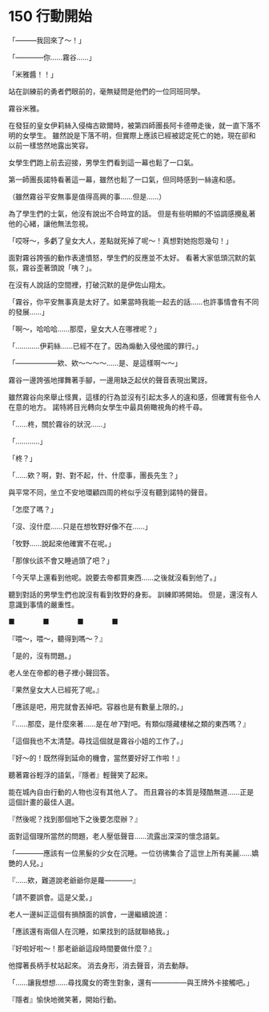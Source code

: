 # 150 行動開始

「―――我回來了～！」

「――――你……霧谷……」

「米雅醬！！」

站在訓練前的勇者們眼前的，毫無疑問是他們的一位同班同學。

霧谷米雅。

在發狂的皇女伊莉絲入侵梅古歐爾時，被第四師團長阿卡德帶走後，就一直下落不明的女學生。
雖然說是下落不明，但實際上應該已經被認定死亡的她，現在卻和以前一樣悠然地露出笑容。

女學生們跑上前去迎接，男學生們看到這一幕也鬆了一口氣。

第一師團長諾特看著這一幕，雖然也鬆了一口氣，但同時感到一絲違和感。

（雖然霧谷平安無事是值得高興的事……但是……）

為了學生們的士氣，他沒有說出不合時宜的話。
但是有些明顯的不協調感攪亂著他的心緒，讓他無法忽視。

「哎呀～，多虧了皇女大人，差點就死掉了呢～！真想對她抱怨幾句！」

面對霧谷誇張的動作表達憤怒，學生們的反應並不太好。
看著大家低頭沉默的氣氛，霧谷歪著頭說「咦？」。

在沒有人說話的空間裡，打破沉默的是伊佐山翔太。

「霧谷，你平安無事真是太好了。如果當時我能一起去的話……也許事情會有不同的發展……」

「啊～，哈哈哈……那麼，皇女大人在哪裡呢？」

「…………伊莉絲……已經不在了。因為煽動入侵他國的罪行。」

「――――――欸、欸～～～～……是、是這樣啊～～」

霧谷一邊誇張地揮舞著手腳，一邊用缺乏起伏的聲音表現出驚訝。

雖然霧谷向來舉止怪異，這樣的行為並沒有引起太多人的違和感，但確實有些令人在意的地方。
諾特將目光轉向女學生中最具俯瞰視角的柊千尋。

「……柊，關於霧谷的狀況……」

「…………」

「柊？」

「……欸？啊，對、對不起，什、什麼事，團長先生？」

與平常不同，坐立不安地環顧四周的柊似乎沒有聽到諾特的聲音。

「怎麼了嗎？」

「沒、沒什麼……只是在想牧野好像不在……」

「牧野……說起來他確實不在呢。」

「那傢伙該不會又睡過頭了吧？」

「今天早上還看到他呢。說要去帝都買東西……之後就沒看到他了。」

聽到對話的男學生們也說沒有看到牧野的身影。
訓練即將開始。
但是，還沒有人意識到事情的嚴重性。

■　　　　■　　　　■　　　　■

『喂～，喂～，聽得到嗎～？』

「是的，沒有問題。」

老人坐在帝都的巷子裡小聲回答。

『果然皇女大人已經死了呢。』

「應該是吧，用完就會丟掉吧。容器也是有數量上限的。」

『……那麼，是什麼來著……是在*地下*對吧。有類似隱藏樓梯之類的東西嗎？』

「這個我也不太清楚。尋找這個就是霧谷小姐的工作了。」

『好～的！既然得到延命的機會，當然要好好工作啦！』

聽著霧谷輕浮的語氣，『隱者』輕聲笑了起來。

能在城內自由行動的人物也沒有其他人了。
而且霧谷的本質是殘酷無道……正是這個計畫的最佳人選。

『然後呢？找到那個地下之後要怎麼辦？』

面對這個理所當然的問題，老人壓低聲音……流露出深深的懷念語氣。

「――――應該有一位黑髮的少女在沉睡。一位彷彿集合了這世上所有美麗……嬌艷的人兒。」

『……欸，難道說老爺爺你是蘿――――』

「請不要誤會。這是父愛。」

老人一邊糾正這個有損顏面的誤會，一邊繼續說道：

「應該還有兩個人在沉睡，如果找到的話就聯絡我。」

『好啦好啦～！那老爺爺這段時間要做什麼？』

他撐著長柄手杖站起來。
消去身形，消去聲音，消去動靜。

「……讓我想想……尋找魔女的寄生對象，還有―――――與王牌外卡接觸吧。」

『隱者』愉快地微笑著，開始行動。